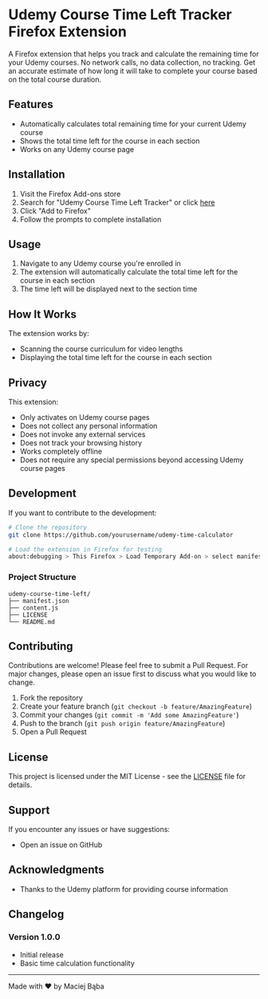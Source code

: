 # Udemy Course Time Left Tracker Firefox Extension

A Firefox extension that helps you track and calculate the remaining time for your Udemy courses. No network calls, no data collection, no tracking. Get an accurate estimate of how long it will take to complete your course based on the total course duration.

## Features

- Automatically calculates total remaining time for your current Udemy course
- Shows the total time left for the course in each section
- Works on any Udemy course page

## Installation

1. Visit the Firefox Add-ons store
2. Search for "Udemy Course Time Left Tracker" or click [here](#)
3. Click "Add to Firefox"
4. Follow the prompts to complete installation

## Usage

1. Navigate to any Udemy course you're enrolled in
2. The extension will automatically calculate the total time left for the course in each section
3. The time left will be displayed next to the section time

## How It Works

The extension works by:
- Scanning the course curriculum for video lengths
- Displaying the total time left for the course in each section

## Privacy

This extension:

- Only activates on Udemy course pages
- Does not collect any personal information
- Does not invoke any external services
- Does not track your browsing history
- Works completely offline
- Does not require any special permissions beyond accessing Udemy course pages

## Development

If you want to contribute to the development:

```bash
# Clone the repository
git clone https://github.com/yourusername/udemy-time-calculator

# Load the extension in Firefox for testing
about:debugging > This Firefox > Load Temporary Add-on > select manifest.json
```

### Project Structure

```
udemy-course-time-left/
├── manifest.json
├── content.js
├── LICENSE
└── README.md
```

## Contributing

Contributions are welcome! Please feel free to submit a Pull Request. For major changes, please open an issue first to discuss what you would like to change.

1. Fork the repository
2. Create your feature branch (`git checkout -b feature/AmazingFeature`)
3. Commit your changes (`git commit -m 'Add some AmazingFeature'`)
4. Push to the branch (`git push origin feature/AmazingFeature`)
5. Open a Pull Request

## License

This project is licensed under the MIT License - see the [LICENSE](LICENSE) file for details.

## Support

If you encounter any issues or have suggestions:
- Open an issue on GitHub

## Acknowledgments

- Thanks to the Udemy platform for providing course information

## Changelog

### Version 1.0.0
- Initial release
- Basic time calculation functionality

---

Made with ♥ by Maciej Bąba
